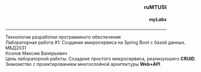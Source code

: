 <h3 align="right">ruMTUSI</h3>
<h5 align="right"><i>myLabs</i></h5>
<hr />
 <p align="left">
  <nobr>Технологии разработки программного обеспечения</nobr>
  <br />
  <nobr>Лабораторная работа #1: Cоздание микросервиса на Spring Boot с базой данных.</nobr>
  <br />
  МБД2031
  <br />
  <nobr>Козлов Максим Валерьевич</nobr>
  <br />
  <nobr>Цель лабораторной работы: Созадние простого микросервиса, реализуюшего <strong>CRUID</strong>.</nobr> <br /> <nobr>Знакомство с проектированием многослойной архитектуры      <strong>Web+API</strong></nobr>
  </p>

<p><p>
